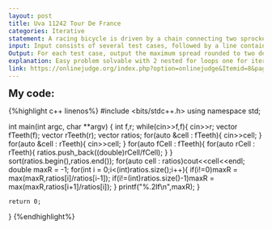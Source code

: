 ```yaml
---
layout: post
title: Uva 11242 Tour De France
categories: Iterative
statement: A racing bicycle is driven by a chain connecting two sprockets. Sprocketsare grouped into two clusters the front cluster (typically consisting of 2 or 3 sprockets) and the rear cluster (typically consisting of between 5 and 10 sprockets). At any time the chain connects one of the front sprockets to one of the rear sprockets.The drive ratio { the ratio of the angular velocity of the pedals to thatof the wheels { is the quotient n=m where n is the number of teeth on the rear sprocket and m is the number of teeth on the front sprocket. Two driver ratios d1 < d2 are adjacent if there is no other drive ratio d1 < d3 < d2.The spread between a pair of drive ratios d1 < d2 is their quotient:d2 = d1.You are to compute the maximum spread between two adjacent drive ratios achieved by a particularpair of front and rear clusters.
input: Input consists of several test cases, followed by a line containing 0. Each test case is speci ed by the following input f the number of sprockets in the front cluster;•r the number of sprockets in the rear cluster f integers, each giving the number of teeth on one of the gears in the front cluster;r integers, each giving the number of teeth on one of the gears in the rear cluster.You may assume that no cluster has more than 10 sprockets and that no gear has fewer than 10 or more than 100 teeth.
Output: For each test case, output the maximum spread rounded to two decimal places.
explanation: Easy problem solvable with 2 nested for loops one for iterating over the first cluster and second for the second respectively, thus forming pairs and computing the drive ratio for each pair and pushing this values into a vector.After we sort this vector to obtain the adjacency list of the ratios, and then we just find the maximum spread by iterating over this vector.
link: https://onlinejudge.org/index.php?option=onlinejudge&Itemid=8&page=show_problem&problem=2183
---
```



<span style='font-size:20px;font-weight:bold'>My code:</span>

{%highlight c++ linenos%}
#include <bits/stdc++.h>
using namespace std;

int main(int argc, char **argv)
{
	int f,r;
	while(cin>>f,f){
		cin>>r;
		vector<int> fTeeth(f);
		vector<int> rTeeth(r);
		vector<double> ratios;
		for(auto &cell : fTeeth){
			cin>>cell;
			}
		for(auto &cell : rTeeth){
			cin>>cell;
			}
		for(auto fCell : fTeeth){
			for(auto rCell : rTeeth){
				ratios.push_back((double)rCell/fCell);
				}
			}
		sort(ratios.begin(),ratios.end());
		for(auto cell : ratios)cout<<cell<<endl;
		double maxR = -1;
		for(int i = 0;i<(int)ratios.size();i++){
			if(i!=0)maxR = max(maxR,ratios[i]/ratios[i-1]);
			if(i!=(int)ratios.size()-1)maxR = max(maxR,ratios[i+1]/ratios[i]);
			}
		printf("%.2lf\n",maxR);
		}
	
	return 0;
}
{%endhighlight%}
